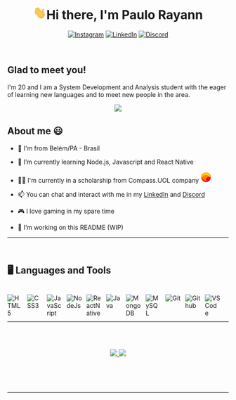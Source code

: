
<h1 align="center"><img src="./img/hi.gif" height="30"width="30px">Hi there, I'm Paulo Rayann</h1>
<div align = "center">

[![Instagram](https://img.shields.io/badge/Instagram-E4405F?style=for-the-badge&logo=instagram&logoColor=white)](https://www.instagram.com/paulorayann/)
[![LinkedIn](https://img.shields.io/badge/LinkedIn-0077B5?style=for-the-badge&logo=linkedin&logoColor=white)](https://www.linkedin.com/in/paulorayann)
[![Discord](https://img.shields.io/badge/Discord-7289DA?style=for-the-badge&logo=discord&logoColor=white)](https://discordapp.com/users/rayann#9577)

</div>


</br>

## Glad to meet you!

I'm 20 and I am a System Development and Analysis student with the eager of learning new languages and to meet new people in the area. 

<p align="center">
  <img src="https://c.tenor.com/DBqjevyA2o4AAAAd/bongo-cat-codes.gif" width="450">
</p>

## About me 😃

- 📌 I'm from Belém/PA - Brasil

- 🌱 I’m currently learning Node.js, Javascript and React Native

- 👨‍💻 I'm currently in a scholarship from Compass.UOL company <img src="img/uol-icon.svg" width="25px">

- 📫  You can chat and interact with me in my [LinkedIn](https://www.linkedin.com/in/paulorayann/) and [Discord](https://discordapp.com/users/rayann#9577)

- 🎮 I love gaming in my spare time

- 👷 I’m working on this README (WIP)

----
<br>

## 🖥️ Languages and Tools
</br>

<div>

<img align="left" alt="HTML5" width="35px" src="https://cdn.jsdelivr.net/gh/devicons/devicon/icons/html5/html5-original.svg" style="padding-right:10px;" title ="HTML5"/>
<img align="left" alt="CSS3" width="35px" src="https://cdn.jsdelivr.net/gh/devicons/devicon/icons/css3/css3-original.svg" style="padding-right:10px;" title = "CSS3" />
<img align="left" alt="JavaScript" width="35px" src="https://cdn.jsdelivr.net/gh/devicons/devicon/icons/javascript/javascript-original.svg" style="padding-right:10px;" title = "JavaScript" />
<img align="left" alt="NodeJs" width="35px" src="https://cdn.jsdelivr.net/gh/devicons/devicon/icons/nodejs/nodejs-original.svg" style="padding-right:10px;" title = "NodeJs" />
<img align="left" alt="ReactNative" width="35px" src="https://cdn.jsdelivr.net/gh/devicons/devicon/icons/react/react-original.svg" style="padding-right:10px;" title = "ReactNative" />
<img align="left" alt="Java" width="35px" src="https://cdn.jsdelivr.net/gh/devicons/devicon/icons/java/java-original.svg" style="padding-right:10px;" title = "Java" />
<img align="left" alt="MongoDB" width="35px" src="https://cdn.jsdelivr.net/gh/devicons/devicon/icons/mongodb/mongodb-original.svg" style="padding-right:10px;" title = "MongoDB" />
<img align="left" alt="MySQL" width="35px" src="https://cdn.jsdelivr.net/gh/devicons/devicon/icons/mysql/mysql-original.svg" style="padding-right:10px;" title = "MySQL" />
<img align="left" alt="Git" width="35px" src="https://cdn.jsdelivr.net/gh/devicons/devicon/icons/git/git-original.svg" style="padding-right:10px;" title = "Git" />
<img align="left" alt="Github" width="35px" src="https://cdn.jsdelivr.net/gh/devicons/devicon/icons/github/github-original.svg" style="padding-right:10px;" title = "Github" />
<img align="left" alt="VSCode" width="35px" src="https://cdn.jsdelivr.net/gh/devicons/devicon/icons/vscode/vscode-original.svg" style="padding-right:10px;" title = "VSCode" />
</div>

<br></br>

----
</br></br>


<div align="center">
  <a href="https://github.com/paulorayann">
  <img height="180em" src="https://github-readme-stats.vercel.app/api?username=paulorayann&show_icons=true&theme=radical&count_private=true"/>
  <img height="180em" src="https://github-readme-stats.vercel.app/api/top-langs/?username=paulorayann&layout=compact&langs_count=7&theme=radical"/>
</div>




</br></br></br>

----



